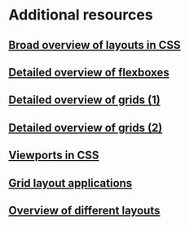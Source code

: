 # Additional resources

## [Broad overview of layouts in CSS](https://developer.mozilla.org/en-US/docs/Learn_web_development/Core/CSS_layout)

## [Detailed overview of flexboxes](https://css-tricks.com/snippets/css/a-guide-to-flexbox/)

## [Detailed overview of grids (1)](https://learncssgrid.com)

## [Detailed overview of grids (2)](https://web.dev/learn/css/grid?hl=zh-cn)

## [Viewports in CSS](https://www.educba.com/css-viewport/)

## [Grid layout applications](https://1stwebdesigner.com/fascinating-css-grid-layout-examples-and-tutorials/)

## [Overview of different layouts](https://csslayout.io/listing)